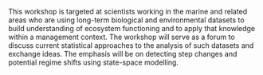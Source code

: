 This workshop is targeted at scientists working in the marine and related areas who are using long-term
biological and environmental datasets to build understanding of ecosystem functioning and to apply that
knowledge within a management context. The workshop will serve as a forum to discuss current
statistical approaches to the analysis of such datasets and exchange ideas. The emphasis will be on
detecting step changes and potential regime shifts using state-space modelling.

